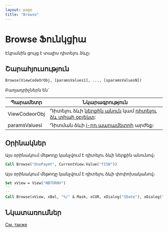 ```yaml
---
layout: page
title: "Browse"
---
```


# Browse Ֆունկցիա

Էկրանին ցույց է տալիս դիտելու ձևը։



## Շարահյուսություն

``` vb
Browse(ViewCodeOrObj, [paramsValues1], ..., [sparamsValuesN])
```

Բաղադրիչներն են`


| Պարամետր | Նկարագրություն |
|--|--|
| ViewCodeorObj | Դիտելու ձևի [ներքին անուն](../../ASVIEW/Name.md) կամ [դիտելու ձև տիպի օբյեկտ](../SysDefManagment/View.html): |
| paramsValuesi | Դիտման ձևի [i-րդ պարամետրի](../../ASVIEW/Parameters.md) արժեք: |

## Օրինակներ

Այս օրինակում մեթոդը կանչվում է դիտելու ձևի ներքին անունով։

``` vb
Call Browse("OnePaymt", CurrentView.Value("fISN"))
```

Այս օրինակում մեթոդը կանչվում է դիտելու ձևի փոփոխականով։

``` vb
Set xView = View("NBTURNV")
''
''
Call Browse(xView, xBal, "%/" & Mask, xCUR, xDialog("SDate"), xDialog("EDate"), "fKEY", xSUID)
```

## Նկատառումներ
[См. также](../SysDefManagment/View.html)

